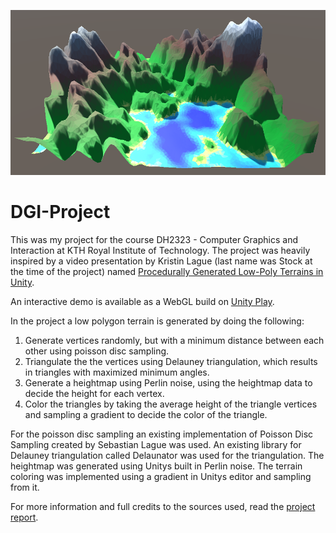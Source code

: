 ![Low Polygon Terrain](DGI%20Project/Images/LowPolyTerrain.PNG)

# DGI-Project

This was my project for the course DH2323 - Computer Graphics and Interaction at KTH Royal Institute of Technology.
The project was heavily inspired by a video presentation by Kristin Lague (last name was Stock at the time of the project) named [Procedurally Generated Low-Poly Terrains in Unity](https://www.youtube.com/watch?v=sRn8TL3EKDU).

An interactive demo is available as a WebGL build on [Unity Play](https://play.unity.com/mg/other/webgl-builds-268600).

In the project a low polygon terrain is generated by doing the following:
1. Generate vertices randomly, but with a minimum distance between each
other using poisson disc sampling.
2. Triangulate the the vertices using Delauney triangulation, which results
in triangles with maximized minimum angles.
3. Generate a heightmap using Perlin noise, using the heightmap data to
decide the height for each vertex.
4. Color the triangles by taking the average height of the triangle vertices
and sampling a gradient to decide the color of the triangle.

For the poisson disc sampling an existing implementation of Poisson Disc Sampling created by Sebastian Lague was used.
An existing library for Delauney triangulation called Delaunator was used for the triangulation.
The heightmap was generated using Unitys built in Perlin noise.
The terrain coloring was implemented using a gradient in Unitys editor and sampling from it.

For more information and full credits to the sources used, read the [project report](Project%20Report/DGI19_Project_Report.pdf).

